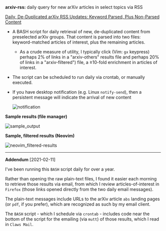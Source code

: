 **arxiv-rss:** daily query for new arXiv articles in select topics via RSS

[Daily, De-Duplicated arXiv RSS Updates: Keyword Parsed, Plus Non-Parsed Content](https://persagen.com/2019/06/10/arxiv-rss.html)

* A BASH script for daily retrieval of new, de-duplicated content from preselected arXiv groups.  That content is parsed into two files: keyword-matched articles of interest, plus the remaining articles.

  * As a crude measure of utility, I typically click (Vim: `gx` keypress) perhaps 2% of links in a "arxiv-others" results file and perhaps 20% of links in a "arxiv-filtered") file, a ≥10-fold enrichment in articles of interest.

* The script can be scheduled to run daily via crontab, or manually executed.

* If you have desktop notification (e.g. Linux `notify-send`), then a persistent message will indicate the arrival of new content

    ![notification](https://persagen.com/files/misc/arXiv-RSS-notify-send2.png)

**Sample results (file manager)**

![sample_output](https://persagen.com/files/misc/arxiv-rss-Krusader.png)

**Sample, filtered results (Neovim)**

![neovim_filtered-results](https://persagen.com/files/misc/arxiv-rss-in_Neovim.png)

---

**Addendum** [2021-02-11]

I've been running this `BASH` script daily for over a year.

Rather than opening the raw plain-text files, I found it easier each morning to retrieve those results via email, from which I review articles-of-interest in `Firefox` (those links opened directly from the two daily email messages).

The plain-text messages include URLs to the arXiv article `abs` landing pages (or `pdf`, if you prefer), which are recognized as such by my email client.

The `BASH` script - which I schedule via `crontab` - includes code near the bottom of the script for the emailing (via `mutt`) of those results, which I read in `Claws Mail`.
